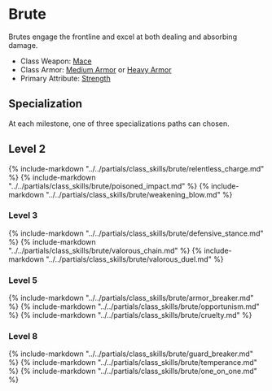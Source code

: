 # Brute

Brutes engage the frontline and excel at both dealing and absorbing damage.

* Class Weapon: [Mace](../inventory/maces.md)
* Class Armor: [Medium Armor](../inventory/light_armor.md) or [Heavy Armor](../inventory/light_armor.md)
* Primary Attribute: [Strength](../inventory/bows.md)

## Specialization
At each milestone, one of three specializations paths can chosen.

## Level 2

{% include-markdown "../../partials/class_skills/brute/relentless_charge.md" %}
{% include-markdown "../../partials/class_skills/brute/poisoned_impact.md" %}
{% include-markdown "../../partials/class_skills/brute/weakening_blow.md" %}

### Level 3
{% include-markdown "../../partials/class_skills/brute/defensive_stance.md" %}
{% include-markdown "../../partials/class_skills/brute/valorous_chain.md" %}
{% include-markdown "../../partials/class_skills/brute/valorous_duel.md" %}

### Level 5
{% include-markdown "../../partials/class_skills/brute/armor_breaker.md" %}
{% include-markdown "../../partials/class_skills/brute/opportunism.md" %}
{% include-markdown "../../partials/class_skills/brute/cruelty.md" %}

### Level 8
{% include-markdown "../../partials/class_skills/brute/guard_breaker.md" %}
{% include-markdown "../../partials/class_skills/brute/temperance.md" %}
{% include-markdown "../../partials/class_skills/brute/one_on_one.md" %}
